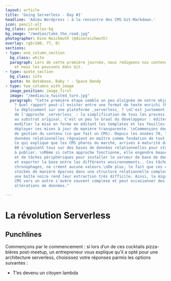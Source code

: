 ```yaml
---
layout: article
title: 'Going Serverless - Day #1'
headline: 'Adieu Wordpress : à la rencontre des CMS Git-Markdown.'
icon: pencil-alt
bg_class: parallax-bg
bg_image: "/medias/take_the_road.jpg"
photographer: Dino Reichmuth (@dinoreichmuth)
overlay: rgb(100, 77, 0)
sections:
- type: one_column_section
  bg_class: white
  paragraph: Lors de cette première journée, nous rédigeons nos contenus en Markdown
    et nous les poussons dans Git.
- type: quote_section
  bg_class: info
  quote: No Database, Baby ! - Space Dandy
- type: two_columns_with_image
  image_position: image_first
  image: "/medias/a_twisted_turn.jpg"
  paragraph: "Cette première étape semble un peu éloignée de notre objectif final
    ? Quel rapport peut-il exister entre une format de texte enrichi (Markdown) et
    le déploiement sur une plateforme _serverless_ ? \nC'est justement l'esprit même
    de l'approche _serverless_ : la simplification de tous les process. Leur réduction
    au substrat original. C'est un peu le Graal du développeur : éditer son contenu,
    modifier la mise en forme en éditant les templates et les feuilles de style, et
    déployer ces mises à jour de manière transparente. \nCommençons donc par le process
    de gestion du contenu (ce que fait un CMS). Depuis les années 70, les bases de
    données relationnelles rêgnaient en maître comme fondation de tout édifice logiciel.
    Ce qui explique que les CMS phares du marché, arrivés à maturité das les années
    80 s'appuient tous sur des bases de données relationnelles pour stocker le contenu
    à publier. \nMême si cette approche fonctionne, elle engendre beaucoup de process
    et de tâches périphériques pour installer le serveur de base de données, importer
    et exporter la base entre les différents environnements.. Ces tâches sont très
    chronophages, ne créent aucune valeurs.\nDe plus, le fait que ces contenus soient
    stockés de manière éparses dans une structure relationnelle complexe qui est souvent
    une boîte noire rend leur extraction très difficile. Ainsi, la migration d'un
    CMS vers un autre s'avère souvent complexe et peut occasionner des pertes ou des
    altérations de données."

---
```

# La révolution Serverless

## Punchlines

Commençons par le commencement : si lors d’un de ces cocktails pizza-bières post-meetup, un entrepreneur vous explique qu’il a opté pour une architecture serverless, choisissez votre réponses parmis les options suivantes : 


- T’es devenu un citoyen lambda